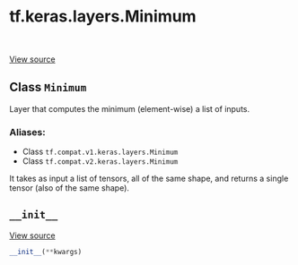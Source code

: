 <div itemscope itemtype="http://developers.google.com/ReferenceObject">
<meta itemprop="name" content="tf.keras.layers.Minimum" />
<meta itemprop="path" content="Stable" />
<meta itemprop="property" content="__init__"/>
</div>

# tf.keras.layers.Minimum

<!-- Insert buttons -->

<table class="tfo-notebook-buttons tfo-api" align="left">
</table>

<a target="_blank" href="/code/stable/tensorflow/python/keras/layers/merge.py">View source</a>



## Class `Minimum`

<!-- Start diff -->
Layer that computes the minimum (element-wise) a list of inputs.



### Aliases:

* Class `tf.compat.v1.keras.layers.Minimum`
* Class `tf.compat.v2.keras.layers.Minimum`


<!-- Placeholder for "Used in" -->

It takes as input a list of tensors,
all of the same shape, and returns
a single tensor (also of the same shape).

<h2 id="__init__"><code>__init__</code></h2>

<a target="_blank" href="/code/stable/tensorflow/python/keras/layers/merge.py">View source</a>

``` python
__init__(**kwargs)
```






